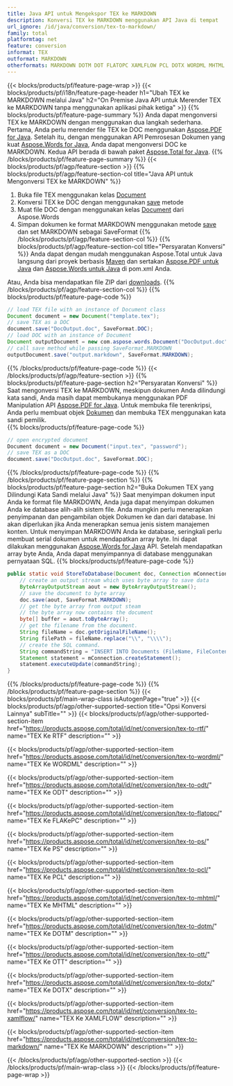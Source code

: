 ```yaml
---
title: Java API untuk Mengekspor TEX ke MARKDOWN
description: Konversi TEX ke MARKDOWN menggunakan API Java di tempat
url_ignore: /id/java/conversion/tex-to-markdown/
family: total
platformtag: net
feature: conversion
informat: TEX
outformat: MARKDOWN
otherformats: MARKDOWN DOTM DOT FLATOPC XAMLFLOW PCL DOTX WORDML MHTML ODT RTF PS
---
```

{{< blocks/products/pf/feature-page-wrap >}}
{{< blocks/products/pf/i18n/feature-page-header h1="Ubah TEX ke MARKDOWN melalui Java" h2="On Premise Java API untuk Merender TEX ke MARKDOWN tanpa menggunakan aplikasi pihak ketiga" >}}
{{% blocks/products/pf/feature-page-summary %}}
Anda dapat mengonversi TEX ke MARKDOWN dengan menggunakan dua langkah sederhana. Pertama, Anda perlu merender file TEX ke DOC menggunakan [Aspose.PDF for Java](https://products.aspose.com/pdf/java/). Setelah itu, dengan menggunakan API Pemrosesan Dokumen yang kuat [Aspose.Words for Java](https://products.aspose.com/words/java/), Anda dapat mengonversi DOC ke MARKDOWN. Kedua API berada di bawah paket [Aspose.Total for Java](https://products.aspose.com/total/java/).
{{% /blocks/products/pf/feature-page-summary  %}}
{{< blocks/products/pf/agp/feature-section >}}
{{% blocks/products/pf/agp/feature-section-col title="Java API untuk Mengonversi TEX ke MARKDOWN" %}}
1. Buka file TEX menggunakan kelas [Document](https://reference.aspose.com/pdf/java/com.aspose.pdf/Document)
2. Konversi TEX ke DOC dengan menggunakan [save](https://reference.aspose.com/pdf/java/com.aspose.pdf/Document#save-java.lang.String-com.aspose.pdf.SaveOptions- ) metode
3. Muat file DOC dengan menggunakan kelas [Document](https://reference.aspose.com/words/java/com.aspose.words/Document) dari Aspose.Words
4. Simpan dokumen ke format MARKDOWN menggunakan metode [save](https://reference.aspose.com/words/java/com.aspose.words/Document#save(java.lang.String,int)) dan set MARKDOWN sebagai SaveFormat
{{% /blocks/products/pf/agp/feature-section-col %}}
{{% blocks/products/pf/agp/feature-section-col title="Persyaratan Konversi" %}}
Anda dapat dengan mudah menggunakan Aspose.Total untuk Java langsung dari proyek berbasis [Maven](https://repository.aspose.com/webapp/#/artifacts/browse/tree/General/repo/com/aspose/aspose-total) dan sertakan [Aspose.PDF untuk Java](https://docs.aspose.com/pdf/java/installation/) dan [Aspose.Words untuk Java](https://docs.aspose.com/words/java/installation/) di pom.xml Anda.

Atau, Anda bisa mendapatkan file ZIP dari [downloads](https://downloads.aspose.com/total/java).
{{% /blocks/products/pf/agp/feature-section-col %}}
{{% blocks/products/pf/feature-page-code %}}

```java
// load TEX file with an instance of Document class
Document document = new Document("template.tex");
// save TEX as a DOC 
document.save("DocOutput.doc", SaveFormat.DOC); 
// load DOC with an instance of Document
Document outputDocument = new com.aspose.words.Document("DocOutput.doc");
// call save method while passing SaveFormat.MARKDOWN
outputDocument.save("output.markdown", SaveFormat.MARKDOWN);   
```

{{% /blocks/products/pf/feature-page-code %}}
{{< /blocks/products/pf/agp/feature-section >}}
{{% blocks/products/pf/feature-page-section  h2="Persyaratan Konversi" %}}
Saat mengonversi TEX ke MARKDOWN, meskipun dokumen Anda dilindungi kata sandi, Anda masih dapat membukanya menggunakan PDF Manipulation API [Aspose.PDF for Java](https://docs.aspose.com/pdf/java/installation/). Untuk membuka file terenkripsi, Anda perlu membuat objek [Dokumen](https://reference.aspose.com/pdf/java/com.aspose.pdf/Document) dan membuka TEX menggunakan kata sandi pemilik.  
{{% blocks/products/pf/feature-page-code %}}

```cs
// open encrypted document
Document document = new Document("input.tex", "password");
// save TEX as a DOC 
document.save("DocOutput.doc", SaveFormat.DOC);
```

{{% /blocks/products/pf/feature-page-code  %}}
{{% /blocks/products/pf/feature-page-section %}}
{{% blocks/products/pf/feature-page-section  h2="Buka Dokumen TEX yang Dilindungi Kata Sandi melalui Java" %}}
Saat menyimpan dokumen input Anda ke format file MARKDOWN, Anda juga dapat menyimpan dokumen Anda ke database alih-alih sistem file. Anda mungkin perlu menerapkan penyimpanan dan pengambilan objek Dokumen ke dan dari database. Ini akan diperlukan jika Anda menerapkan semua jenis sistem manajemen konten. Untuk menyimpan MARKDOWN Anda ke database, seringkali perlu membuat serial dokumen untuk mendapatkan array byte. Ini dapat dilakukan menggunakan [Aspose.Words for Java](https://products.aspose.com/words/Java/) API. Setelah mendapatkan array byte Anda, Anda dapat menyimpannya di database menggunakan pernyataan SQL. 
{{% blocks/products/pf/feature-page-code %}}

```java
public static void StoreToDatabase(Document doc, Connection mConnection) throws Exception {
    // create an output stream which uses byte array to save data
    ByteArrayOutputStream aout = new ByteArrayOutputStream();
    // save the document to byte array
    doc.save(aout, SaveFormat.MARKDOWN);
    // get the byte array from output steam
    // the byte array now contains the document
    byte[] buffer = aout.toByteArray();
    // get the filename from the document.
    String fileName = doc.getOriginalFileName();
    String filePath = fileName.replace("\\", "\\\\");
    // create the SQL command.
    String commandString = "INSERT INTO Documents (FileName, FileContent) VALUES('" + filePath + "', '" + buffer + "')";
    Statement statement = mConnection.createStatement();
    statement.executeUpdate(commandString);
}  
```

{{% /blocks/products/pf/feature-page-code  %}}
{{% /blocks/products/pf/feature-page-section %}}
{{< blocks/products/pf/main-wrap-class isAutogenPage="true" >}}
{{< blocks/products/pf/agp/other-supported-section title="Opsi Konversi Lainnya" subTitle="" >}}
{{< blocks/products/pf/agp/other-supported-section-item href="https://products.aspose.com/total/id/net/conversion/tex-to-rtf/" name="TEX Ke RTF" description="" >}}

{{< blocks/products/pf/agp/other-supported-section-item href="https://products.aspose.com/total/id/net/conversion/tex-to-wordml/" name="TEX Ke WORDML" description="" >}}

{{< blocks/products/pf/agp/other-supported-section-item href="https://products.aspose.com/total/id/net/conversion/tex-to-odt/" name="TEX Ke ODT" description="" >}}

{{< blocks/products/pf/agp/other-supported-section-item href="https://products.aspose.com/total/id/net/conversion/tex-to-flatopc/" name="TEX Ke FLAKePC" description="" >}}

{{< blocks/products/pf/agp/other-supported-section-item href="https://products.aspose.com/total/id/net/conversion/tex-to-ps/" name="TEX Ke PS" description="" >}}

{{< blocks/products/pf/agp/other-supported-section-item href="https://products.aspose.com/total/id/net/conversion/tex-to-pcl/" name="TEX Ke PCL" description="" >}}

{{< blocks/products/pf/agp/other-supported-section-item href="https://products.aspose.com/total/id/net/conversion/tex-to-mhtml/" name="TEX Ke MHTML" description="" >}}

{{< blocks/products/pf/agp/other-supported-section-item href="https://products.aspose.com/total/id/net/conversion/tex-to-dotm/" name="TEX Ke DOTM" description="" >}}

{{< blocks/products/pf/agp/other-supported-section-item href="https://products.aspose.com/total/id/net/conversion/tex-to-ott/" name="TEX Ke OTT" description="" >}}

{{< blocks/products/pf/agp/other-supported-section-item href="https://products.aspose.com/total/id/net/conversion/tex-to-dotx/" name="TEX Ke DOTX" description="" >}}

{{< blocks/products/pf/agp/other-supported-section-item href="https://products.aspose.com/total/id/net/conversion/tex-to-xamlflow/" name="TEX Ke XAMLFLOW" description="" >}}

{{< blocks/products/pf/agp/other-supported-section-item href="https://products.aspose.com/total/id/net/conversion/tex-to-markdown/" name="TEX Ke MARKDOWN" description="" >}}


{{< /blocks/products/pf/agp/other-supported-section >}}
{{< /blocks/products/pf/main-wrap-class >}}
{{< /blocks/products/pf/feature-page-wrap >}}